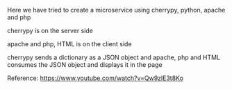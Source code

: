 Here we have tried to create a microservice using cherrypy, python, apache and php

cherrypy is on the server side

apache and php, HTML is on the client side

cherrypy sends a dictionary as a JSON object and apache, php and HTML consumes the JSON object and displays it in the page 

Reference: https://www.youtube.com/watch?v=Qw9zlE3t8Ko
